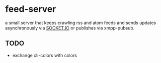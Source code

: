 # feed-server
a small server that keeps crawling rss and atom feeds and sends updates asynchronously via [SOCKET.IO](http://socket.io/) or publishes via xmpp-pubsub.
## TODO

* exchange cli-colors with colors
